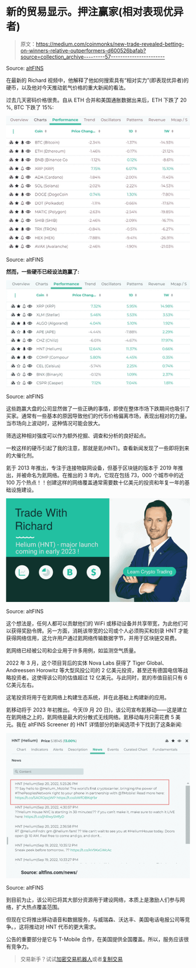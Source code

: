 # 新的贸易显示。押注赢家(相对表现优异者)

> 原文：<https://medium.com/coinmonks/new-trade-revealed-betting-on-winners-relative-outperformers-d600526bafab?source=collection_archive---------57----------------------->

Source: [altFINS](https://altfins.com/education)

在最新的 Richard 视频中，他解释了他如何搜索具有“相对实力”(即表现优异者)的硬币，以及他对今天推动氦气价格的重大新闻的看法。

过去几天密码价格很贵。自从 ETH 合并和美国通胀数据出来后，ETH 下跌了 20 %, BTC 下跌了 15%:

![](img/283c266401ebbba28d1b424f8ca15ae8.png)

Source: altFINS

**然而，一些硬币已经设法跑赢了:**

![](img/40ff7819af0e9d07c4bbfac18f82b302.png)

Source: altFINS

这些跑赢大盘的公司显然做了一些正确的事情，即使在整体市场下跌期间也吸引了买家。通常有一些基本的原因导致他们的代币价格偏离市场，表现出相对的力量。当市场向上波动时，这种情况可能会放大。

筛选这种相对强度可以作为额外挖掘、调查和分析的良好起点。

一枚这样的硬币引起了我的注意，那就是氦(HNT)。查看新闻发现了一些即将到来的大催化剂。

氦于 2013 年推出，专注于连接物联网设备，但基于区块链的版本于 2019 年推出，并被命名为氦网络。在推出的 3 年内，它现在包括 73，000 个城市中的近 100 万个热点！！创建这样的网络覆盖通常需要数十亿美元的投资和年复一年的基础设施建设。

![](img/cf966537eee0459656e84b314a6c3a67.png)

Source: altFINS

这个想法是，任何人都可以贡献他们的 WiFi 或移动设备并共享带宽，为此他们可以获得奖励令牌。另一方面，消耗该带宽的公司或个人必须购买和刻录 HNT 才能获得网络信用，这允许用户通过氦网络传输数据字节，并用于区块链交易费。

氦网络已经被公司和企业用于许多用例，如监测空气质量。

2022 年 3 月，这个项目背后的实体 Nova Labs 获得了 Tiger Global、Andreessen Horowitz 等大型风投公司的 2 亿美元投资，甚至还有德国电信等战略投资者。这使得该公司的估值超过 12 亿美元。与此同时，氦的市值目前只有 6 亿美元左右。

这笔投资将用于在氦网络上构建生态系统，并在此基础上构建新的应用。

氦移动将于 2023 年初推出。今天(9 月 20 日)，该公司宣布氦移动——这是建立在氦网络之上的，氦网络是最大的分散式无线网络。氦移动每月只需花费 5 美元。我在 altFINS Screener 的 HNT 详情部分的新闻选项卡下找到了这条新闻:

![](img/43a9b9b9e752766fc473cef15bbba6da.png)

Source: altFINS

到目前为止，该公司已将其大部分资源用于建设网络，本质上是激励人们参与网络，扩大热点覆盖范围。

但现在它将推出移动语音和数据服务，与威瑞森、沃达丰、美国电话电报公司等竞争。，这将推动对 HNT 代币的更大需求。

公告的重要部分是它与 T-Mobile 合作，在美国提供全国覆盖。所以，服务应该很有竞争力。

> 交易新手？试试[加密交易机器人](/coinmonks/crypto-trading-bot-c2ffce8acb2a)或者[复制交易](/coinmonks/top-10-crypto-copy-trading-platforms-for-beginners-d0c37c7d698c)
